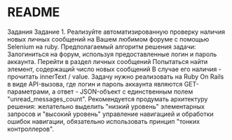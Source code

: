 # README

Задания
Задание 1. Реализуйте автоматизированную проверку наличия новых личных сообщений на Вашем любимом форуме с помощью Selenium на ruby.
Предполагаемый алгоритм решения задачи:
Залогиниться на форум, используя предоставленные логин и пароль аккаунта.
Перейти в раздел личных сообщений
Попытаться найти элемент, содержащий число новых сообщений
В случае его наличия - прочитать innerText / value.
Задачу нужно реализовать на Ruby On Rails в виде API-вызова, где логин и пароль аккаунта являются GET-параметрами, а ответ - JSON-объект с единственным полем "unread_messages_count".
Рекомендуется продумать архитектуру решения: желательно выделить "низкий уровень" элементарных запросов и "высокий уровень" управление навигацией и обработки ошибок навигации, обязательно использовать принцип "тонких контроллеров".
